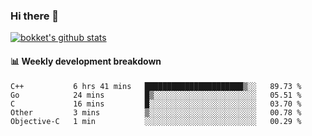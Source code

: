 ### Hi there 👋
[![bokket's github stats](https://github-readme-stats.vercel.app/api?username=bokket&show_icons=true&count_private=true)](https://github.com/anuraghazra/github-readme-stats)

#### :bar_chart: Weekly development breakdown
<!--START_SECTION:waka-->
```text
C++           6 hrs 41 mins   ██████████████████████▒░░   89.73 % 
Go            24 mins         █▒░░░░░░░░░░░░░░░░░░░░░░░   05.51 % 
C             16 mins         █░░░░░░░░░░░░░░░░░░░░░░░░   03.70 % 
Other         3 mins          ▒░░░░░░░░░░░░░░░░░░░░░░░░   00.78 % 
Objective-C   1 min           ░░░░░░░░░░░░░░░░░░░░░░░░░   00.29 % 
```
<!--END_SECTION:waka-->
